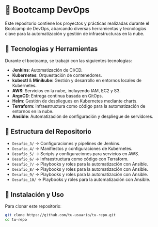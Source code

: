 # 🚀 Bootcamp DevOps  

Este repositorio contiene los proyectos y prácticas realizadas durante el Bootcamp de DevOps, abarcando diversas herramientas y tecnologías clave para la automatización y gestión de infraestructuras en la nube.  

## 📌 Tecnologías y Herramientas  
Durante el bootcamp, se trabajó con las siguientes tecnologías:  

- **Jenkins**: Automatización de CI/CD.  
- **Kubernetes**: Orquestación de contenedores.  
- **kubectl** & **Minikube**: Gestión y desarrollo en entornos locales de Kubernetes.  
- **AWS**: Servicios en la nube, incluyendo IAM, EC2 y S3.  
- **ArgoCD**: Entrega continua basada en GitOps.  
- **Helm**: Gestión de despliegues en Kubernetes mediante charts.  
- **Terraform**: Infraestructura como código para la automatización de entornos en la nube.  
- **Ansible**: Automatización de configuración y despliegue de servidores.  

## 📂 Estructura del Repositorio  
- `Desafio_3/` → Configuraciones y pipelines de Jenkins.  
- `Desafio_4/` → Manifiestos y configuraciones de Kubernetes.  
- `Desafio_5/` → Scripts y configuraciones para servicios en AWS.  
- `Desafio_6/` → Infraestructura como código con Terraform.  
- `Desafio_7/` → Playbooks y roles para la automatización con Ansible.
- `Desafio_8/` → Playbooks y roles para la automatización con Ansible.
- `Desafio_9/` → Playbooks y roles para la automatización con Ansible.
- `Desafio_10/` → Playbooks y roles para la automatización con Ansible.

## 🚀 Instalación y Uso  
Para clonar este repositorio:  
```bash
git clone https://github.com/tu-usuario/tu-repo.git
cd tu-repo
```
